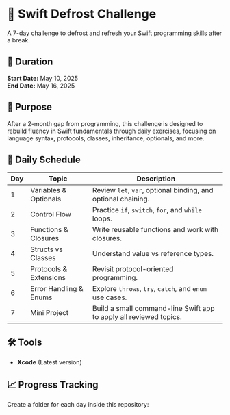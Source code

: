 # 🧊 Swift Defrost Challenge

A 7-day challenge to defrost and refresh your Swift programming skills after a break.

## 📅 Duration
**Start Date:** May 10, 2025  
**End Date:** May 16, 2025  

## 📌 Purpose
After a 2-month gap from programming, this challenge is designed to rebuild fluency in Swift fundamentals through daily exercises, focusing on language syntax, protocols, classes, inheritance, optionals, and more.

## 📖 Daily Schedule

| Day | Topic | Description |
|-----|-------|-------------|
| 1   | Variables & Optionals | Review `let`, `var`, optional binding, and optional chaining. |
| 2   | Control Flow | Practice `if`, `switch`, `for`, and `while` loops. |
| 3   | Functions & Closures | Write reusable functions and work with closures. |
| 4   | Structs vs Classes | Understand value vs reference types. |
| 5   | Protocols & Extensions | Revisit protocol-oriented programming. |
| 6   | Error Handling & Enums | Explore `throws`, `try`, `catch`, and `enum` use cases. |
| 7   | Mini Project | Build a small command-line Swift app to apply all reviewed topics. |

## 🛠 Tools
- **Xcode** (Latest version)

## 📈 Progress Tracking
Create a folder for each day inside this repository:
